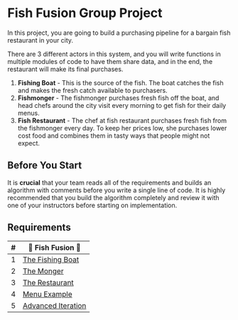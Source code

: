 # Fish Fusion Group Project

In this project, you are going to build a purchasing pipeline for a bargain fish restaurant in your city.

There are 3 different actors in this system, and you will write functions in multiple modules of code to have them share data, and in the end, the restaurant will make its final purchases.

1. **Fishing Boat** - This is the source of the fish. The boat catches the fish and makes the fresh catch available to purchasers.
1. **Fishmonger** - The fishmonger purchases fresh fish off the boat, and head chefs around the city visit every morning to get fish for their daily menus.
1. **Fish Restaurant** - The chef at fish restaurant purchases fresh fish from the fishmonger every day. To keep her prices low, she purchases lower cost food and combines them in tasty ways that people might not expect.

## Before You Start

It is **crucial** that your team reads all of the requirements and builds an algorithm with comments before you write a single line of code. It is highly recommended that you build the algorithm completely and review it with one of your instructors before starting on implementation.

## Requirements

| #   | 🐡 Fish Fusion 🍣 |
| --- | --- |
| 1   | [The Fishing Boat](./requirements/FISHING_BOAT.md) |
| 2   | [The Monger](./requirements/FISH_MONGER.md) |
| 3   | [The Restaurant](./requirements/RESTAURANT.md) |
| 4   | [Menu Example](./requirements/EXAMPLE_OUTPUT.md) |
| 5   | [Advanced Iteration](./requirements/MAP_METHOD.md) |
